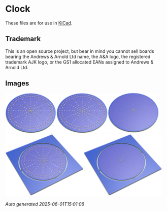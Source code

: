 # Clock

These files are for use in [KiCad](https://www.kicad.org).

## Trademark

This is an open source project, but bear in mind you cannot sell boards bearing the Andrews & Arnold Ltd name, the A&A logo, the registered trademark AJK logo, or the GS1 allocated EANs assigned to Andrews & Arnold Ltd.

## Images

<img src='Clock.png' width=32%><img src='Clock-90.png' width=32%><img src='Clock-bottom.png' width=32%>
<img src='Clock-panel.png' width=49%><img src='Clock-panel-bottom.png' width=49%>

*Auto generated 2025-06-01T15:01:06*
